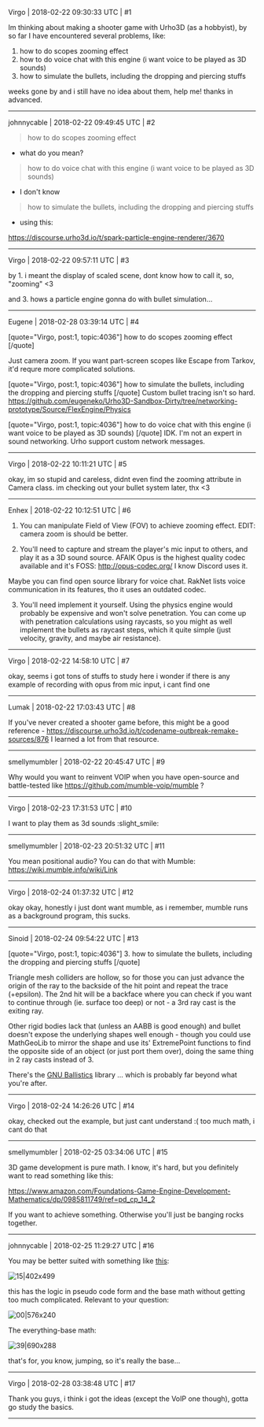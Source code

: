Virgo | 2018-02-22 09:30:33 UTC | #1

Im thinking about making a shooter game with Urho3D (as a hobbyist), by so far I have encountered several problems, like:

1. how to do scopes zooming effect
2. how to do voice chat with this engine (i want voice to be played as 3D sounds)
3. how to simulate the bullets, including the dropping and piercing stuffs

weeks gone by and i still have no idea about them, help me!
thanks in advanced.

-------------------------

johnnycable | 2018-02-22 09:49:45 UTC | #2

> how to do scopes zooming effect
- what do you mean?

> how to do voice chat with this engine (i want voice to be played as 3D sounds)

- I don't know

> how to simulate the bullets, including the dropping and piercing stuffs

- using this:

https://discourse.urho3d.io/t/spark-particle-engine-renderer/3670

-------------------------

Virgo | 2018-02-22 09:57:11 UTC | #3

by 1. i meant the display of scaled scene, dont know how to call it, so, "zooming" <3

and 3. hows a particle engine gonna do with bullet simulation...

-------------------------

Eugene | 2018-02-28 03:39:14 UTC | #4

[quote="Virgo, post:1, topic:4036"]
how to do scopes zooming effect
[/quote]

Just camera zoom. If you want part-screen scopes like Escape from Tarkov, it'd requre more complicated solutions.

[quote="Virgo, post:1, topic:4036"]
how to simulate the bullets, including the dropping and piercing stuffs
[/quote]
Custom bullet tracing isn't so hard.
https://github.com/eugeneko/Urho3D-Sandbox-Dirty/tree/networking-prototype/Source/FlexEngine/Physics

[quote="Virgo, post:1, topic:4036"]
how to do voice chat with this engine (i want voice to be played as 3D sounds)
[/quote]
IDK. I'm not an expert in sound networking. Urho support custom network messages.

-------------------------

Virgo | 2018-02-22 10:11:21 UTC | #5

okay, im so stupid and careless, didnt even find the zooming attribute in Camera class.
im checking out your bullet system later, thx <3

-------------------------

Enhex | 2018-02-22 10:12:51 UTC | #6

1. You can manipulate Field of View (FOV) to achieve zooming effect.
EDIT: camera zoom is should be better.

2. You'll need to capture and stream the player's mic input to others, and play it as a 3D sound source.
AFAIK Opus is the highest quality codec available and it's FOSS:
http://opus-codec.org/
I know Discord uses it.

Maybe you can find open source library for voice chat. RakNet lists voice communication in its features, tho it uses an outdated codec.

3. You'll need implement it yourself.
Using the physics engine would probably be expensive and won't solve penetration.
You can come up with penetration calculations using raycasts, so you might as well implement the bullets as raycast steps, which it quite simple (just velocity, gravity, and maybe air resistance).

-------------------------

Virgo | 2018-02-22 14:58:10 UTC | #7

okay, seems i got tons of stuffs to study here
i wonder if there is any example of recording with opus from mic input, i cant find one

-------------------------

Lumak | 2018-02-22 17:03:43 UTC | #8

If you've never created a shooter game before, this might be a good reference - https://discourse.urho3d.io/t/codename-outbreak-remake-sources/876
I learned a lot from that resource.

-------------------------

smellymumbler | 2018-02-22 20:45:47 UTC | #9

Why would you want to reinvent VOIP when you have open-source and battle-tested like https://github.com/mumble-voip/mumble ?

-------------------------

Virgo | 2018-02-23 17:31:53 UTC | #10

I want to play them as 3d sounds :slight_smile:

-------------------------

smellymumbler | 2018-02-23 20:51:32 UTC | #11

You mean positional audio? You can do that with Mumble: https://wiki.mumble.info/wiki/Link

-------------------------

Virgo | 2018-02-24 01:37:32 UTC | #12

okay okay, honestly i just dont want mumble, as i remember, mumble runs as a background program, this sucks.

-------------------------

Sinoid | 2018-02-24 09:54:22 UTC | #13

[quote="Virgo, post:1, topic:4036"]
3. how to simulate the bullets, including the dropping and piercing stuffs
[/quote]

Triangle mesh colliders are hollow, so for those you can just advance the origin of the ray to the backside of the hit point and repeat the trace (+epsilon). The 2nd hit will be a backface where you can check if you want to continue through (ie. surface too deep) or not - a 3rd ray cast is the exiting ray.

Other rigid bodies lack that (unless an AABB is good enough) and bullet doesn't expose the underlying shapes well enough - though you could use MathGeoLib to mirror the shape and use its' ExtremePoint functions to find the opposite side of an object (or just port them over), doing the same thing in 2 ray casts instead of 3.

There's the [GNU Ballistics](https://github.com/grimwm/libballistics) library ... which is probably far beyond what you're after.

-------------------------

Virgo | 2018-02-24 14:26:26 UTC | #14

okay, checked out the example, but just cant understand :( too much math, i cant do that

-------------------------

smellymumbler | 2018-02-25 03:34:06 UTC | #15

3D game development is pure math. I know, it's hard, but you definitely want to read something like this:

https://www.amazon.com/Foundations-Game-Engine-Development-Mathematics/dp/0985811749/ref=pd_cp_14_2

If you want to achieve something. Otherwise you'll just be banging rocks together.

-------------------------

johnnycable | 2018-02-25 11:29:27 UTC | #16

You may be better suited with something like [this](https://www.amazon.com/Artificial-Intelligence-Games-Ian-Millington/dp/0123747317):

![15|402x499](upload://1Pdd3NLu4Eb5qaqBmsXnFfJEx0C.png)

this has the logic in pseudo code form and the base math without getting too much complicated. Relevant to your question:

![00|576x240](upload://kice07qzhRKLntLsPpQlhtWInuq.png)

The everything-base math:

![39|690x288](upload://28TCEswgeNR3Q28GoRh1oYou584.png)

that's for, you know, jumping, so it's really the base...

-------------------------

Virgo | 2018-02-28 03:38:48 UTC | #17

Thank you guys, i think i got the ideas (except the VoIP one though), gotta go study the basics.

-------------------------

